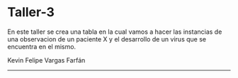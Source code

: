 # Taller-3

En este taller se crea una tabla en la cual vamos a hacer las instancias de una observacion de un paciente X 
y el desarrollo de un virus que se encuentra en el mismo.

Kevin Felipe Vargas Farfán

-----------------------------------------------------------------------------------------------------------